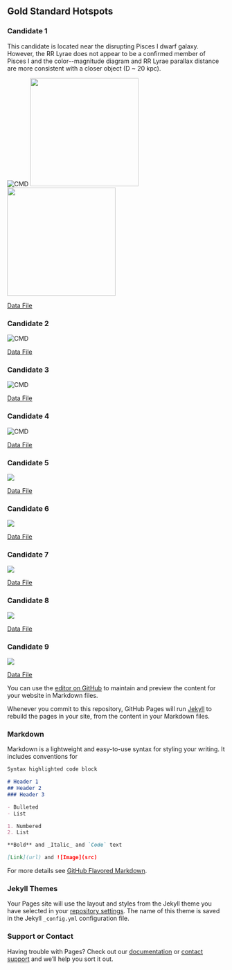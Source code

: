 ## Gold Standard Hotspots 

### Candidate 1
This candidate is located near the disrupting Pisces I dwarf galaxy. However, the RR Lyrae does not appear to be a confirmed member of Pisces I and the color--magnitude diagram and RR Lyrae parallax distance are more consistent with a closer object (D ~ 20 kpc). 

![CMD](2_cmd.png)
<img src="position_all_1.png" width="250" height="250"> <img src="proper_motion_all_1.png" width="250" height="250">

[Data File](https://github.com/edarragh/edarragh.github.io/blob/main/2_corrected.csv)

### Candidate 2
![CMD](20_cmd.png)

[Data File](https://github.com/edarragh/edarragh.github.io/blob/main/20_corrected.csv)


### Candidate 3 
![CMD](31_cmd.png)

[Data File](https://github.com/edarragh/edarragh.github.io/blob/main/31_corrected.csv)


### Candidate 4
![CMD](33_cmd.png)

[Data File](https://github.com/edarragh/edarragh.github.io/blob/main/33_corrected.csv)


### Candidate 5
![](41_cmd.png)

[Data File](https://github.com/edarragh/edarragh.github.io/blob/main/41_corrected.csv)


### Candidate 6
![](58_cmd.png)

[Data File](https://github.com/edarragh/edarragh.github.io/blob/main/58_corrected.csv)


### Candidate 7
![](62_cmd.png)

[Data File](https://github.com/edarragh/edarragh.github.io/blob/main/62_corrected.csv)


### Candidate 8
![](69_cmd.png)

[Data File](https://github.com/edarragh/edarragh.github.io/blob/main/69_corrected.csv)


### Candidate 9
![](105_cmd.png)

[Data File](https://github.com/edarragh/edarragh.github.io/blob/main/105_corrected.csv)

You can use the [editor on GitHub](https://github.com/edarragh/edarragh.github.io/edit/main/index.md) to maintain and preview the content for your website in Markdown files.

Whenever you commit to this repository, GitHub Pages will run [Jekyll](https://jekyllrb.com/) to rebuild the pages in your site, from the content in your Markdown files.

### Markdown

Markdown is a lightweight and easy-to-use syntax for styling your writing. It includes conventions for

```markdown
Syntax highlighted code block

# Header 1
## Header 2
### Header 3

- Bulleted
- List

1. Numbered
2. List

**Bold** and _Italic_ and `Code` text

[Link](url) and ![Image](src)
```

For more details see [GitHub Flavored Markdown](https://guides.github.com/features/mastering-markdown/).

### Jekyll Themes

Your Pages site will use the layout and styles from the Jekyll theme you have selected in your [repository settings](https://github.com/edarragh/edarragh.github.io/settings). The name of this theme is saved in the Jekyll `_config.yml` configuration file.

### Support or Contact

Having trouble with Pages? Check out our [documentation](https://docs.github.com/categories/github-pages-basics/) or [contact support](https://github.com/contact) and we’ll help you sort it out.

